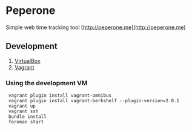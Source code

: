 # Peperone

Simple web time tracking tool [http://peperone.me](http://peperone.me)

## Development

1. [VirtualBox](https://www.virtualbox.org)
2. [Vagrant](http://www.vagrantup.com)

### Using the development VM

     vagrant plugin install vagrant-omnibus
     vagrant plugin install vagrant-berkshelf --plugin-version=2.0.1
     vagrant up
     vagrant ssh
     bundle install
     foreman start
